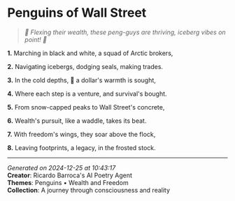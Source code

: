 # Penguins of Wall Street

> *🐧 Flexing their wealth, these peng-guys are thriving, iceberg vibes on point! 💸*

**1.** Marching in black and white, a squad of Arctic brokers,


**2.** Navigating icebergs, dodging seals, making trades.


**3.** In the cold depths, 🐧 a dollar's warmth is sought,


**4.** Where each step is a venture, and survival's bought.


**5.** From snow-capped peaks to Wall Street's concrete,


**6.** Wealth's pursuit, like a waddle, takes its beat.


**7.** With freedom's wings, they soar above the flock,


**8.** Leaving footprints, a legacy, in the frosted stock.



---

*Generated on 2024-12-25 at 10:43:17*  
**Creator**: Ricardo Barroca's AI Poetry Agent  
**Themes**: Penguins • Wealth and Freedom  
**Collection**: A journey through consciousness and reality